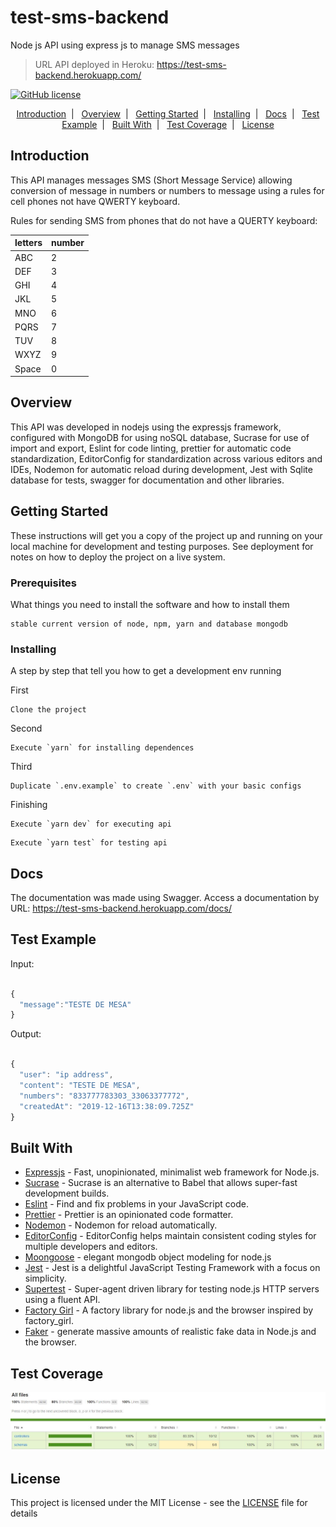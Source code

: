 # test-sms-backend
Node js API using express js to manage SMS messages


>URL API deployed in Heroku: https://test-sms-backend.herokuapp.com/

[![GitHub license](https://img.shields.io/badge/license-MIT-blue.svg)](https://github.com/raphaeldefalcoayres/test-sms-backend/blob/master/LICENSE)

<p align="center">
  <a href="#introduction">Introduction</a>&nbsp;&nbsp;|&nbsp;&nbsp;
  <a href="#overview">Overview</a>&nbsp;&nbsp;|&nbsp;&nbsp;
  <a href="#getting-started">Getting Started</a>&nbsp;&nbsp;|&nbsp;&nbsp;
  <a href="#installing">Installing</a>&nbsp;&nbsp;|&nbsp;&nbsp;
  <a href="#docs">Docs</a>&nbsp;&nbsp;|&nbsp;&nbsp;
  <a href="#test-example">Test Example</a>&nbsp;&nbsp;|&nbsp;&nbsp;
  <a href="#built-with">Built With</a>&nbsp;&nbsp;|&nbsp;&nbsp;
  <a href="#test-coverage">Test Coverage</a>&nbsp;&nbsp;|&nbsp;&nbsp;
  <a href="#license">License</a>
</p>

## Introduction

This API manages messages SMS (Short Message Service) allowing conversion of message in numbers or numbers to message using a rules for cell phones not have QWERTY keyboard.

Rules for sending SMS from phones that do not have a QUERTY keyboard:

| letters | number |
|---------|--------|
|  ABC    | 2      |
|  DEF    | 3      |
|  GHI    | 4      |
|  JKL    | 5      |
|  MNO    | 6      |
|  PQRS   | 7      |
|  TUV    | 8      |
|  WXYZ   | 9      |
|  Space  | 0      |

## Overview

This API was developed in nodejs using the expressjs framework, configured with MongoDB for using noSQL database, Sucrase for use of import and export, Eslint for code linting, prettier for automatic code standardization, EditorConfig for standardization across various editors and IDEs, Nodemon for automatic reload during development, Jest with Sqlite database for tests, swagger for documentation and other libraries.

## Getting Started

These instructions will get you a copy of the project up and running on your local machine for development and testing purposes. See deployment for notes on how to deploy the project on a live system.

### Prerequisites

What things you need to install the software and how to install them

```
stable current version of node, npm, yarn and database mongodb
```

### Installing

A step by step that tell you how to get a development env running

First

```
Clone the project
```

Second

```
Execute `yarn` for installing dependences
```

Third

```
Duplicate `.env.example` to create `.env` with your basic configs
```

Finishing

```
Execute `yarn dev` for executing api
```
```
Execute `yarn test` for testing api
```

## Docs

The documentation was made using Swagger. Access a documentation by URL: https://test-sms-backend.herokuapp.com/docs/

## Test Example

Input:

```js

{
  "message":"TESTE DE MESA"
}

```

Output:

```js

{
  "user": "ip address",
  "content": "TESTE DE MESA",
  "numbers": "833777783303_33063377772",
  "createdAt": "2019-12-16T13:38:09.725Z"
}

```

## Built With

* [Expressjs](http://expressjs.com/) - Fast, unopinionated, minimalist web framework for Node.js.
* [Sucrase](https://sucrase.io/) - Sucrase is an alternative to Babel that allows super-fast development builds.
* [Eslint](https://eslint.org/) - Find and fix problems in your JavaScript code.
* [Prettier](https://prettier.io/) - Prettier is an opinionated code formatter.
* [Nodemon](https://nodemon.io/) -  Nodemon for reload automatically.
* [EditorConfig](https://editorconfig.org/) - EditorConfig helps maintain consistent coding styles for multiple developers and editors.
* [Moongoose](https://mongoosejs.com/) - elegant mongodb object modeling for node.js
* [Jest](https://jestjs.io/) - Jest is a delightful JavaScript Testing Framework with a focus on simplicity.
* [Supertest](http://visionmedia.github.io/superagent/) - Super-agent driven library for testing node.js HTTP servers using a fluent API.
* [Factory Girl](https://github.com/simonexmachina/factory-girl#readme) - A factory library for node.js and the browser inspired by factory_girl.
* [Faker](https://github.com/marak/Faker.js/) - generate massive amounts of realistic fake data in Node.js and the browser.

## Test Coverage

![Image of coverage](https://github.com/raphaeldefalcoayres/test-sms-backend/blob/master/.github/coverage-project.jpg)

## License

This project is licensed under the MIT License - see the [LICENSE](LICENSE) file for details
